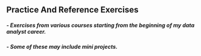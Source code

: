 ## Practice And Reference Exercises
##### - Exercises from various courses starting from the beginning of my data analyst career.
##### - Some of these may include mini projects.
